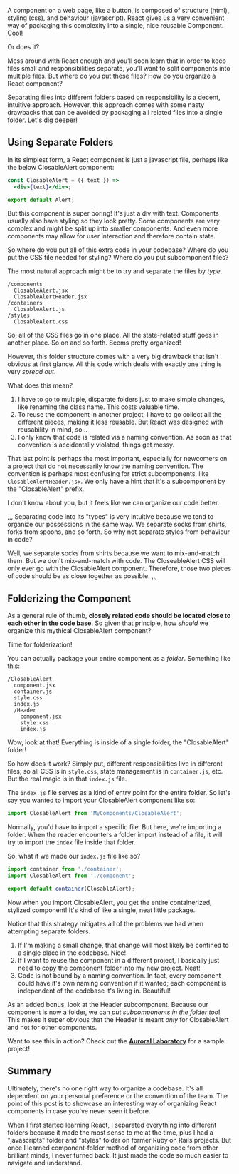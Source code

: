 A component on a web page, like a button, is composed of structure (html), styling (css), and behaviour (javascript). React gives us a very convenient way of packaging this complexity into a single, nice reusable Component. Cool!

Or does it?

Mess around with React enough and you'll soon learn that in order to keep files small and responsibilities separate, you'll want to split components into multiple files. But where do you put these files? How do you organize a React component?

Separating files into different folders based on responsibility is a decent, intuitive approach. However, this approach comes with some nasty drawbacks that can be avoided by packaging all related files into a single folder. Let's dig deeper!

## Using Separate Folders

In its simplest form, a React component is just a javascript file, perhaps like the below ClosableAlert component:

```jsx
const ClosableAlert = ({ text }) =>
  <div>{text}</div>;

export default Alert;
```

But this component is super boring! It's just a div with text. Components usually also have styling so they look pretty. Some components are very complex and might be split up into smaller components. And even more components may allow for user interaction and therefore contain state.

So where do you put all of this extra code in your codebase? Where do you put the CSS file needed for styling? Where do you put subcomponent files?

The most natural approach might be to try and separate the files by _type_.

```
/components
  ClosableAlert.jsx
  ClosableAlertHeader.jsx
/containers
  ClosableAlert.js
/styles
  ClosableAlert.css
```

So, all of the CSS files go in one place. All the state-related stuff goes in another place. So on and so forth. Seems pretty organized!

However, this folder structure comes with a very big drawback that isn't obvious at first glance. All this code which deals with exactly one thing is very _spread out_.

What does this mean?

1. I have to go to multiple, disparate folders just to make simple changes, like renaming the class name. This costs valuable time.
2. To reuse the component in another project, I have to go collect all the different pieces, making it less reusable. But React was designed with reusability in mind, so...
3. I only know that code is related via a naming convention. As soon as that convention is accidentally violated, things get messy.

That last point is perhaps the most important, especially for newcomers on a project that do not necessarily know the naming convention. The convention is perhaps most confusing for strict subcomponents, like `ClosableAlertHeader.jsx`. We only have a hint that it's a subcomponent by the "ClosableAlert" prefix.

I don't know about you, but it feels like we can organize our code better.

,,,
Separating code into its "types" is very intuitive because we tend to organize our possessions in the same way. We separate socks from shirts, forks from spoons, and so forth. So why not separate styles from behaviour in code?

Well, we separate socks from shirts because we want to mix-and-match them. But we don't mix-and-match with code. The CloseableAlert CSS will only ever go with the ClosableAlert component. Therefore, those two pieces of code should be as close together as possible.
,,,

## Folderizing the Component

As a general rule of thumb, **closely related code should be located close to each other in the code base**. So given that principle, how _should_ we organize this mythical ClosableAlert component?

Time for folderization!

You can actually package your entire component as a _folder_. Something like this:

```
/ClosableAlert
  component.jsx
  container.js
  style.css
  index.js
  /Header
    component.jsx
    style.css
    index.js
```

Wow, look at that! Everything is inside of a single folder, the "ClosableAlert" folder!

So how does it work? Simply put, different responsibilities live in different files; so all CSS is in `style.css`, state management is in `container.js`, etc. But the real magic is in that `index.js` file.

The `index.js` file serves as a kind of entry point for the entire folder. So let's say you wanted to import your ClosableAlert component like so:

```javascript
import ClosableAlert from 'MyComponents/ClosableAlert';
```

Normally, you'd have to import a specific file. But here, we're importing a folder. When the reader encounters a folder import instead of a file, it will try to import the `index` file inside that folder.

So, what if we made our `index.js` file like so?

```javascript
import container from './container';
import ClosableAlert from './component';

export default container(ClosableAlert);
```

Now when you import ClosableAlert, you get the entire containerized, stylized component! It's kind of like a single, neat little package.

Notice that this strategy mitigates all of the problems we had when attempting separate folders.

1. If I'm making a small change, that change will most likely be confined to a single place in the codebase. Nice!
2. If I want to reuse the component in a different project, I basically just need to copy the component folder into my new project. Neat!
3. Code is not bound by a naming convention. In fact, every component could have it's own naming convention if it wanted; each component is independent of the codebase it's living in. Beautiful!

As an added bonus, look at the Header subcomponent. Because our component is now a folder, we can _put subcomponents in the folder too_! This makes it super obvious that the Header is meant _only_ for ClosableAlert and not for other components.

Want to see this in action? Check out the **[Auroral Laboratory](https://github.com/Auroratide/auroral-laboratory/tree/master/folderized-react-components)** for a sample project!

## Summary

Ultimately, there's no one right way to organize a codebase. It's all dependent on your personal preference or the convention of the team. The point of this post is to showcase an interesting way of organizing React components in case you've never seen it before.

When I first started learning React, I separated everything into different folders because it made the most sense to me at the time, plus I had a "javascripts" folder and "styles" folder on former Ruby on Rails projects. But once I learned component-folder method of organizing code from other brilliant minds, I never turned back. It just made the code so much easier to navigate and understand.